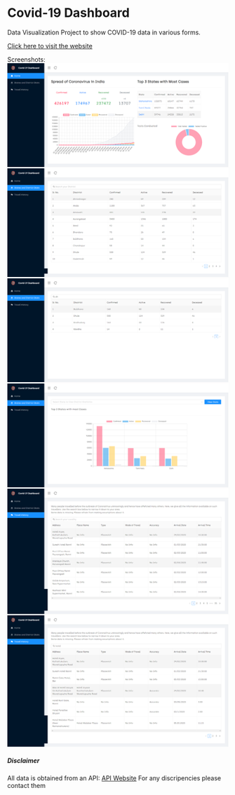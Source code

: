 # Covid-19 Dashboard

Data Visualization Project to show COVID-19 data in various forms.

[Click here to visit the website](http://covid-19-dashboard.epizy.com/home)

Screenshots:
![alt text](https://github.com/karanshah229/Covid-Dashbaord/blob/master/screenshots/home.png "Home")  
![alt text](https://github.com/karanshah229/Covid-Dashbaord/blob/master/screenshots/state_stats.png "State Statistics")  
![alt text](https://github.com/karanshah229/Covid-Dashbaord/blob/master/screenshots/state_stats_filtered.png "State Statistics Filtered")  
![alt text](https://github.com/karanshah229/Covid-Dashbaord/blob/master/screenshots/states_and_districts_home.png "State and Districts Home")  
![alt text](https://github.com/karanshah229/Covid-Dashbaord/blob/master/screenshots/travel_history.png "Travel History Home")  
![alt text](https://github.com/karanshah229/Covid-Dashbaord/blob/master/screenshots/travel_history_filtered.png "Travel History Filtered")  


##### Disclaimer

All data is obtained from an API:
[API Website](https://documenter.getpostman.com/view/10724784/SzYXXKmA?version=latest)
For any discripencies please contact them

